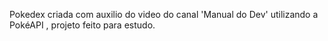 Pokedex criada com auxilio do video do canal 'Manual do Dev' utilizando a PokéAPI , projeto feito para estudo. 